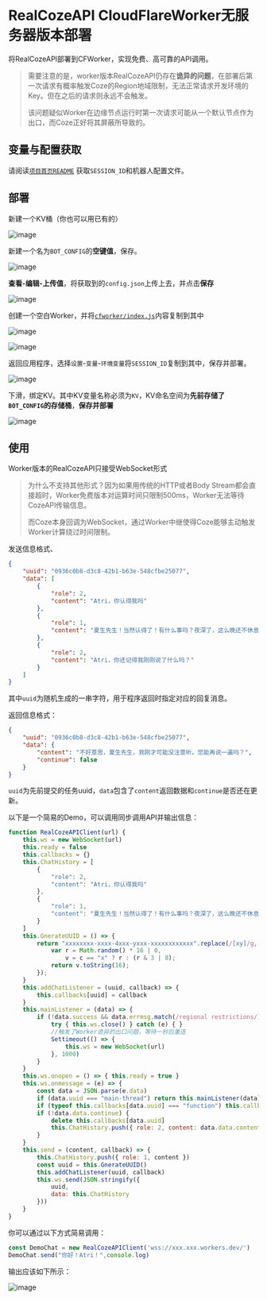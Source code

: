 # RealCozeAPI CloudFlareWorker无服务器版本部署

将RealCozeAPI部署到CFWorker，实现免费、高可靠的API调用。

> 需要注意的是，worker版本RealCozeAPI仍存在**诡异的问题**，在部署后第一次请求有概率触发Coze的Region地域限制，无法正常请求开发环境的Key。但在之后的请求则永远不会触发。
>
> 该问题疑似Worker在边缘节点运行时第一次请求可能从一个默认节点作为出口，而Coze正好将其屏蔽所导致的。

## 变量与配置获取

请阅读[`项目首页README`](https://github.com/CrazyCreativeDream/Real-Coze-API) 获取`SESSION_ID`和机器人配置文件。

## 部署

新建一个KV桶（你也可以用已有的）

![image](https://github.com/CrazyCreativeDream/Real-Coze-API/assets/53730587/37a56bca-98ce-4280-bf71-9c3109aea539)

新建一个名为`BOT_CONFIG`的**空键值**，保存。

![image](https://github.com/CrazyCreativeDream/Real-Coze-API/assets/53730587/34504220-d918-48b7-85c2-46d802cb116b)

**查看-编辑-上传值**，将获取到的`config.json`上传上去，并点击**保存**

![image](https://github.com/CrazyCreativeDream/Real-Coze-API/assets/53730587/d8efe666-ccc2-4f07-ad82-889c0b291fce)


创建一个空白Worker，并将[`cfworker/index.js`](https://raw.githubusercontent.com/CrazyCreativeDream/Real-Coze-API/main/cfworker/index.js)内容复制到其中

![image](https://github.com/CrazyCreativeDream/Real-Coze-API/assets/53730587/796cd5a8-39a8-43f6-8e46-af46dee897dc)

![image](https://github.com/CrazyCreativeDream/Real-Coze-API/assets/53730587/e660cff3-dc8a-48be-8526-e9e72a852be3)

返回应用程序，选择`设置`-`变量`-`环境变量`将`SESSION_ID`复制到其中，保存并部署。

![image](https://github.com/CrazyCreativeDream/Real-Coze-API/assets/53730587/f6490406-a5ed-400e-b00b-6ab4f7733a20)

下滑，绑定KV。其中KV变量名称必须为`KV`，KV命名空间为**先前存储了`BOT_CONFIG`的存储桶**，**保存并部署**

![image](https://github.com/CrazyCreativeDream/Real-Coze-API/assets/53730587/f9ece28e-544e-4d0b-88df-8dfada1fa823)

## 使用

Worker版本的RealCozeAPI只接受WebSocket形式

> 为什么不支持其他形式？因为如果用传统的HTTP或者Body Stream都会直接超时，Worker免费版本对运算时间只限制500ms，Worker无法等待CozeAPI传输信息。
>
> 而Coze本身回调为WebSocket，通过Worker中继使得Coze能够主动触发Worker计算绕过时间限制。

发送信息格式、

```json
{
    "uuid": "0936c0b8-d3c8-42b1-b63e-548cfbe25077",
    "data": [
        {
            "role": 2,
            "content": "Atri，你认得我吗"
        },
        {
            "role": 1,
            "content": "夏生先生！当然认得了！有什么事吗？夜深了，这么晚还不休息？"
        },
        {
            "role": 2,
            "content": "Atri，你还记得我刚刚说了什么吗？"
        }
    ]
}
```

其中`uuid`为随机生成的一串字符，用于程序返回时指定对应的回复消息。

返回信息格式：

```json
{
    "uuid": "0936c0b8-d3c8-42b1-b63e-548cfbe25077",
    "data": {
        "content": "不好意思，夏生先生，我刚才可能没注意听。您能再说一遍吗？",
        "continue": false
    }
}
```

`uuid`为先前提交的任务uuid，`data`包含了`content`返回数据和`continue`是否还在更新。

以下是一个简易的Demo，可以调用同步调用API并输出信息：

```javascript
function RealCozeAPIClient(url) {
    this.ws = new WebSocket(url)
    this.ready = false
    this.callbacks = {}
    this.ChatHistory = [
        {
            "role": 2,
            "content": "Atri，你认得我吗"
        },
        {
            "role": 1,
            "content": "夏生先生！当然认得了！有什么事吗？夜深了，这么晚还不休息？"
        }
    ]
    this.GnerateUUID = () => {
        return "xxxxxxxx-xxxx-4xxx-yxxx-xxxxxxxxxxxx".replace(/[xy]/g, function (c) {
            var r = Math.random() * 16 | 0,
                v = c == "x" ? r : (r & 3 | 8);
            return v.toString(16);
        });
    }
    this.addChatListener = (uuid, callback) => {
        this.callbacks[uuid] = callback
    }
    this.mainListener = (data) => {
        if (!data.success && data.errmsg.match(/regional restrictions/)) {
            try { this.ws.close() } catch (e) { }
            //触发了Worker诡异的出口问题，等待一秒后重连
            Settimeout(() => {
                this.ws = new WebSocket(url)
            }, 1000)
        }
    }
    this.ws.onopen = () => { this.ready = true }
    this.ws.onmessage = (e) => {
        const data = JSON.parse(e.data)
        if (data.uuid === "main-thread") return this.mainListener(data)
        if (typeof this.callbacks[data.uuid] === "function") this.callbacks[data.uuid](data.data)
        if (!data.data.continue) {
            delete this.callbacks[data.uuid]
            this.ChatHistory.push({ role: 2, content: data.data.content })
        }
    }
    this.send = (content, callback) => {
        this.ChatHistory.push({ role: 1, content })
        const uuid = this.GnerateUUID()
        this.addChatListener(uuid, callback)
        this.ws.send(JSON.stringify({
            uuid,
            data: this.ChatHistory
        }))
    }
}
```

你可以通过以下方式简易调用：

```javascript
const DemoChat = new RealCozeAPIClient('wss://xxx.xxx.workers.dev/')
DemoChat.send("你好！Atri！",console.log)
```

输出应该如下所示：

![image](https://github.com/CrazyCreativeDream/Real-Coze-API/assets/53730587/1907dc71-7453-4ba7-839f-96b5041c637b)
